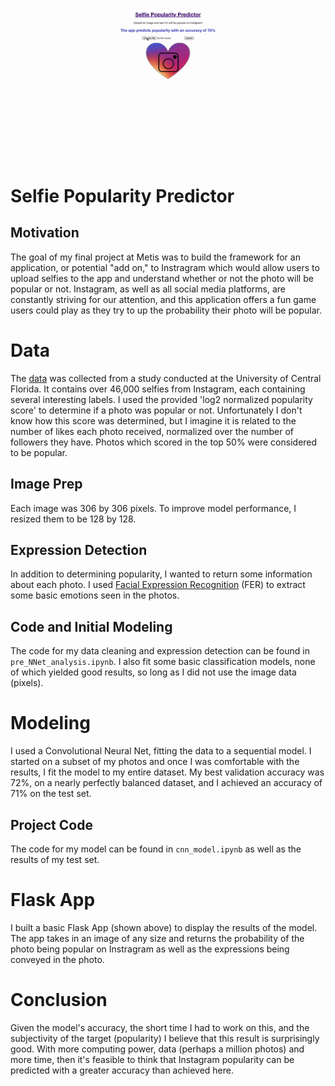 ![](app_demo2.gif)

# Selfie Popularity Predictor
## Motivation
The goal of my final project at Metis was to build the framework for an application, or potential "add on," to Instragram which would allow users to upload
selfies to the app and understand whether or not the photo will be popular or not. Instagram, as well as all social media platforms, are constantly striving
for our attention, and this application offers a fun game users could play as they try to up the probability their photo will be popular.

# Data
The [data](https://www.crcv.ucf.edu/data/Selfie/) was collected from a study conducted at the University of Central Florida. 
It contains over 46,000 selfies from Instagram, each containing several interesting labels. I used the provided 'log2 normalized popularity score' to determine if a photo was popular or not. Unfortunately I don't know how this score was determined, but I imagine it is related to the number of likes each photo received, normalized over the number of followers they have. Photos which scored in the top 50% were considered to be popular. 

## Image Prep
Each image was 306 by 306 pixels. To improve model performance, I resized them to be 128 by 128.

## Expression Detection
In addition to determining popularity, I wanted to return some information about each photo. 
I used [Facial Expression Recognition](https://pypi.org/project/fer/) (FER) to extract some basic emotions seen in the photos.

## Code and Initial Modeling
The code for my data cleaning and expression detection can be found in `pre_NNet_analysis.ipynb`. 
I also fit some basic classification models, none of which yielded good results, so long as I did not use the image data (pixels).

# Modeling
I used a Convolutional Neural Net, fitting the data to a sequential model. I started on a subset of my photos and once I
was comfortable with the results, I fit the model to my entire dataset. My best validation accuracy was 72%, on a nearly perfectly
balanced dataset, and I achieved an accuracy of 71% on the test set.

## Project Code
The code for my model can be found in `cnn_model.ipynb` as well as the results of my test set.

# Flask App
I built a basic Flask App (shown above) to display the results of the model. The app takes in an image of any size and returns the probability
of the photo being popular on Instragram as well as the expressions being conveyed in the photo.

# Conclusion
Given the model's accuracy, the short time I had to work on this, and the subjectivity of the target (popularity) I believe
that this result is surprisingly good. With more computing power, data (perhaps a million photos) and more time, then
it's feasible to think that Instagram popularity can be predicted with a greater accuracy than achieved here.

